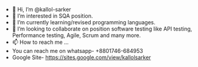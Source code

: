 - 👋 Hi, I’m @kallol-sarker
- 👀 I’m interested in SQA position.
- 🌱 I’m currently learning/revised programming languages.
- 💞️ I’m looking to collaborate on position software testing like API testing, Performance testing, Agile, Scrum and many more. 
- 📫 How to reach me ... 
- You can reach me on whatsapp- +8801746-684953
- Google Site- https://sites.google.com/view/kallolsarker

<!---
kallol-sarker/kallol-sarker is a ✨ special ✨ repository because its `README.md` (this file) appears on your GitHub profile.
You can click the Preview link to take a look at your changes.
--->
